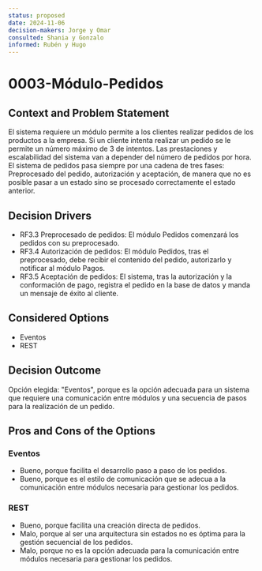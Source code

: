 ```yaml
---
status: proposed
date: 2024-11-06
decision-makers: Jorge y Omar
consulted: Shania y Gonzalo
informed: Rubén y Hugo
---
```


# 0003-Módulo-Pedidos

## Context and Problem Statement

El sistema requiere un módulo permite a los clientes realizar pedidos de los productos a la empresa. Si un cliente intenta realizar un pedido se le permite un número máximo de 3 de intentos. Las prestaciones y escalabilidad del sistema van a depender del número de pedidos por hora. El sistema de pedidos pasa siempre por una cadena de tres fases: Preprocesado del pedido, autorización y aceptación, de manera que no es posible pasar a un estado sino se procesado correctamente el estado anterior.

## Decision Drivers

* RF3.3 Preprocesado de pedidos: El módulo Pedidos comenzará los pedidos con su preprocesado. 
* RF3.4 Autorización de pedidos: El módulo Pedidos, tras el preprocesado, debe recibir el contenido del pedido, autorizarlo y notificar al módulo Pagos.
* RF3.5 Aceptación de pedidos: El sistema, tras la autorización y la conformación de pago, registra el pedido en la base de datos y manda un mensaje de éxito al cliente.

## Considered Options

* Eventos
* REST

## Decision Outcome

Opción elegida: "Eventos", porque es la opción adecuada para un sistema que requiere una comunicación entre módulos y una secuencia de pasos para la realización de un pedido.

## Pros and Cons of the Options

### Eventos

* Bueno, porque facilita el desarrollo paso a paso de los pedidos.
* Bueno, porque es el estilo de comunicación que se adecua a la comunicación entre módulos necesaria para gestionar los pedidos.

### REST

* Bueno, porque facilita una creación directa de pedidos.
* Malo, porque al ser una arquitectura sin estados no es óptima para la gestión secuencial de los pedidos.
* Malo, porque no es la opción adecuada para la comunicación entre módulos necesaria para gestionar los pedidos.

